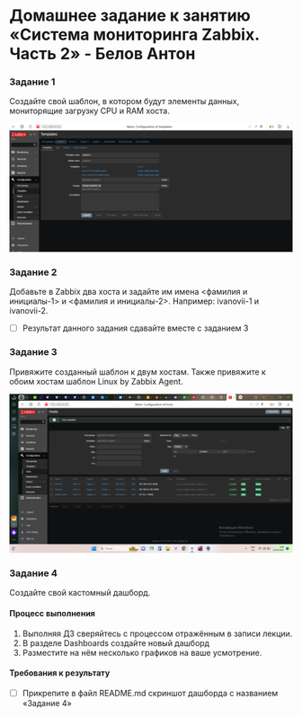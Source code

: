 # Домашнее задание к занятию «Система мониторинга Zabbix. Часть 2» - Белов Антон

### Задание 1
Создайте свой шаблон, в котором будут элементы данных, мониторящие загрузку CPU и RAM хоста.

![1.1](./scrshts/tz_1.1.png)

### Задание 2
Добавьте в Zabbix два хоста и задайте им имена <фамилия и инициалы-1> и <фамилия и инициалы-2>. Например: ivanovii-1 и ivanovii-2.

- [ ] Результат данного задания сдавайте вместе с заданием 3


### Задание 3
Привяжите созданный шаблон к двум хостам. Также привяжите к обоим хостам шаблон Linux by Zabbix Agent.

![3.2](./scrshts/tz_3.2.png)

### Задание 4
Создайте свой кастомный дашборд.

#### Процесс выполнения
1. Выполняя ДЗ сверяйтесь с процессом отражённым в записи лекции.
2. В разделе Dashboards создайте новый дашборд
3. Разместите на нём несколько графиков на ваше усмотрение.

#### Требования к результату
- [ ] Прикрепите в файл README.md скриншот дашборда с названием «Задание 4»

